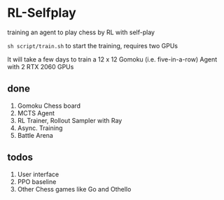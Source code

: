 # RL-Selfplay
training an agent to play chess  by RL with self-play

``sh script/train.sh`` to start the training, requires two GPUs

It will take a few days to train a 12 x 12 Gomoku (i.e. five-in-a-row) Agent with 2 RTX 2060 GPUs


## done
1. Gomoku Chess board
2. MCTS Agent
3. RL Trainer, Rollout Sampler with Ray
4. Async. Training
5. Battle Arena

## todos
1. User interface
2. PPO baseline
3. Other Chess games like Go and Othello
